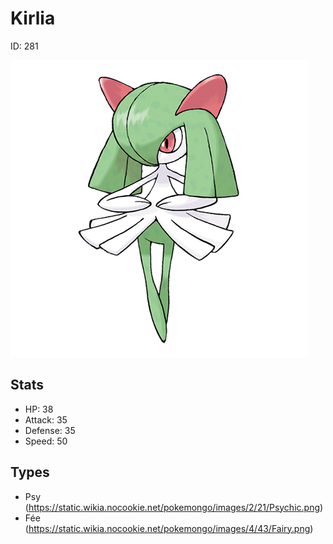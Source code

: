 # Kirlia


ID: 281

![](https://raw.githubusercontent.com/PokeAPI/sprites/master/sprites/pokemon/other/official-artwork/281.png "Kirlia")

## Stats


 - HP: 38
 - Attack: 35
 - Defense: 35
 - Speed: 50

## Types


 - Psy (https://static.wikia.nocookie.net/pokemongo/images/2/21/Psychic.png)
 - Fée (https://static.wikia.nocookie.net/pokemongo/images/4/43/Fairy.png)
